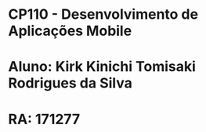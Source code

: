 # CP110 - Desenvolvimento de Aplicações Mobile
# Aluno: Kirk Kinichi Tomisaki Rodrigues da Silva
# RA: 171277
